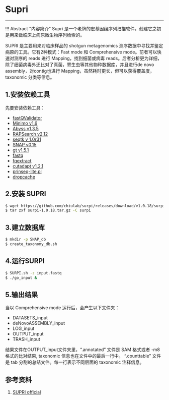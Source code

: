 # Supri

---

!!! Abstract "内容简介"
    Supri 是一个老牌的宏基因组序列扫描软件，创建它之初是用来做临床上病原微生物序列检索的。

SUPRI 是主要用来对临床样品的 shotgun metagenomics 测序数据中寻找并鉴定病原的工具。它有2种模式：Fast mode 和 Comprehensive mode。前者可以快速对测序的 reads 进行 Mapping，找到细菌或病毒 reads。后者分析更为详细，除了细菌病毒外还比对了真菌，寄生虫等其他物种数据库，并且进行de novo assembly，对contig也进行 Mapping，虽然耗时更长，但可以获得覆盖度，taxonomic 分类等信息。

## 1.安装依赖工具

先要安装依赖工具：

- [fastQValidator](http://genome.sph.umich.edu/wiki/FastQValidator)
- [Minimo v1.6](http://sourceforge.net/projects/amos/files/amos/3.1.0/)
- [Abyss v1.3.5](http://www.bcgsc.ca/platform/bioinfo/software/abyss)
- [RAPSearch v2.12](http://omics.informatics.indiana.edu/mg/RAPSearch2/)
- [seqtk v 1.0r31](https://github.com/lh3/seqtk)
- [SNAP v0.15](http://snap.cs.berkeley.edu)
- [gt v1.5.1](http://genometools.org/index.html)
- [fastq](https://github.com/brentp/bio-playground/tree/master/reads-utils)
- [fqextract](https://gist.github.com/drio/1168330)
- [cutadapt v1.2.1](https://code.google.com/p/cutadapt/)
- [prinseq-lite.pl](http://prinseq.sourceforge.net)
- [dropcache](http://stackoverflow.com/questions/13646925/allowing-a-non-root-user-to-drop-cache)

## 2.安装 SUPRI

```bash
$ wget https://github.com/chiulab/surpi/releases/download/v1.0.18/surpi-1.0.18.tar.gz
$ tar zxf surpi-1.0.18.tar.gz -C surpi
```

## 3.建立数据库

```bash
$ mkdir -p SNAP_db
$ create_taxonomy_db.sh
```

## 4.运行SURPI

```bash
$ SURPI.sh -z input.fastq
$ ./go_input &
```

## 5.输出结果

当以 Comprehensive mode 运行后，会产生以下文件夹：

- DATASETS_input
- deNovoASSEMBLY_input
- LOG_input
- OUTPUT_input
- TRASH_input

结果文件在OUTPUT_input文件夹里，“.annotated” 文件是 SAM 格式或者 -m8 格式的比对结果, taxonomic 信息也在文件中的最后一行中。 “.counttable” 文件是 tab 分割的总结文件。每一行表示不同层面的 taxonomic 注释信息。

## 参考资料

1. [SUPRI official](https://chiulab.ucsf.edu/surpi/)
